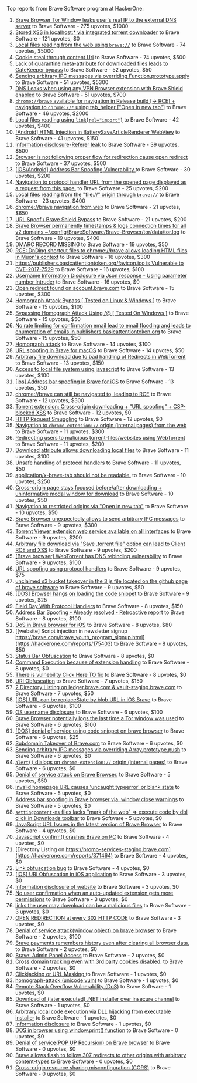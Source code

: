 Top reports from Brave Software program at HackerOne:

1. [Brave Browser Tor Window leaks user's real IP to the external DNS server](https://hackerone.com/reports/1077022) to Brave Software - 275 upvotes, $1000
2. [Stored XSS in localhost:* via integrated torrent downloader](https://hackerone.com/reports/681617) to Brave Software - 121 upvotes, $0
3. [Local files reading from the web using `brave://`](https://hackerone.com/reports/390013) to Brave Software - 74 upvotes, $5000
4. [Cookie steal through content Uri](https://hackerone.com/reports/876192) to Brave Software - 74 upvotes, $500
5. [Lack of quarantine meta-attribute for downloaded files leads to GateKeeper bypass](https://hackerone.com/reports/374106) to Brave Software - 52 upvotes, $50
6. [Sending arbitrary IPC messages via overriding Function.prototype.apply](https://hackerone.com/reports/188086) to Brave Software - 51 upvotes, $5300
7. [DNS Leaks when using any VPN Browser extension with Brave Shield enabled](https://hackerone.com/reports/1203842) to Brave Software - 51 upvotes, $700
8. [`chrome://brave` available for navigation in Release build [-\> RCE] + navigation to `chrome://*` using tab_helper ["Open in new tab"]](https://hackerone.com/reports/395737) to Brave Software - 46 upvotes, $2000
9. [Local files reading using `link[rel="import"]`](https://hackerone.com/reports/375329) to Brave Software - 42 upvotes, $400
10. [[Android] HTML Injection in BatterySaveArticleRenderer WebView](https://hackerone.com/reports/176065) to Brave Software - 41 upvotes, $150
11. [Information disclosure-Referer leak](https://hackerone.com/reports/1337624) to Brave Software - 39 upvotes, $500
12. [Browser is not following proper flow for redirection cause open redirect ](https://hackerone.com/reports/1579374) to Brave Software - 37 upvotes, $500
13. [[iOS/Android] Address Bar Spoofing Vulnerability ](https://hackerone.com/reports/175958) to Brave Software - 30 upvotes, $200
14. [Navigation to protocol handler URL from the opened page displayed as a request from this page.](https://hackerone.com/reports/374969) to Brave Software - 25 upvotes, $200
15. [Local files reading from the "file://" origin through `brave://`](https://hackerone.com/reports/390362) to Brave Software - 23 upvotes, $400
16. [chrome://brave navigation from web](https://hackerone.com/reports/415967) to Brave Software - 21 upvotes, $650
17. [URL Spoof / Brave Shield Bypass](https://hackerone.com/reports/255991) to Brave Software - 21 upvotes, $200
18. [Brave Browser permanently timestamps & logs connection times for all v2 domains ~/.config/BraveSoftware/Brave-Browser/tor/data/tor.log](https://hackerone.com/reports/1249056) to Brave Software - 19 upvotes, $400
19. [DMARC RECORD MISSING](https://hackerone.com/reports/491753) to Brave Software - 19 upvotes, $50
20. [RCE: DnDing shortcut files to chrome://brave allows loading HTML files in Muon's context](https://hackerone.com/reports/415258) to Brave Software - 16 upvotes, $300
21. [https://publishers.basicattentiontoken.org/favicon.ico is Vulnerable to CVE-2017-7529](https://hackerone.com/reports/980856) to Brave Software - 16 upvotes, $100
22. [Username Information Disclosure via Json response - Using parameter number Intruder](https://hackerone.com/reports/812351) to Brave Software - 16 upvotes, $0
23. [Open redirect found on account.brave.com](https://hackerone.com/reports/1338437) to Brave Software - 15 upvotes, $300
24. [Homograph Attack Bypass [ Tested on Linux & Windows ]](https://hackerone.com/reports/268984) to Brave Software - 15 upvotes, $100
25. [Bypassing Homograph Attack Using /@ [ Tested On Windows ]](https://hackerone.com/reports/317931) to Brave Software - 15 upvotes, $50
26. [No rate limiting for confirmation email lead to email flooding and leads to enumeration of emails in publishers.basicattentiontoken.org](https://hackerone.com/reports/854793) to Brave Software - 15 upvotes, $50
27. [Homograph attack](https://hackerone.com/reports/175286) to Brave Software - 14 upvotes, $100
28. [URL spoofing in Brave for macOS](https://hackerone.com/reports/369086) to Brave Software - 14 upvotes, $50
29. [Arbitrary file download due to bad handling of Redirects in WebTorrent](https://hackerone.com/reports/975514) to Brave Software - 13 upvotes, $150
30. [Access to local file system using javascript](https://hackerone.com/reports/175979) to Brave Software - 13 upvotes, $100
31. [[ios] Address bar spoofing in Brave for iOS](https://hackerone.com/reports/176929) to Brave Software - 13 upvotes, $50
32. [chrome://brave can still be navigated to, leading to RCE](https://hackerone.com/reports/415178) to Brave Software - 12 upvotes, $300
33. [Torrent extension: Cross-origin downloading + "URL spoofing" + CSP-blocked XSS](https://hackerone.com/reports/378864) to Brave Software - 12 upvotes, $0
34. [HTTP Request Smuggling](https://hackerone.com/reports/866382) to Brave Software - 12 upvotes, $0
35. [Navigation to `chrome-extension://` origin (internal pages) from the web](https://hackerone.com/reports/378805) to Brave Software - 11 upvotes, $300
36. [Redirecting users to malicious torrent-files/websites using WebTorrent](https://hackerone.com/reports/968328) to Brave Software - 11 upvotes, $200
37. [Download attribute allows downloading local files](https://hackerone.com/reports/258710) to Brave Software - 11 upvotes, $100
38. [Unsafe handling of protocol handlers](https://hackerone.com/reports/369185) to Brave Software - 11 upvotes, $50
39. [application/x-brave-tab should not be readable.](https://hackerone.com/reports/258578) to Brave Software - 10 upvotes, $250
40. [Cross-origin page stays focused before/after downloading + uninformative modal window for download](https://hackerone.com/reports/375259) to Brave Software - 10 upvotes, $50
41. [Navigation to restricted origins via "Open in new tab"](https://hackerone.com/reports/369218) to Brave Software - 10 upvotes, $50
42. [Brave Browser unexpectedly allows to send arbitrary IPC messages](https://hackerone.com/reports/187542) to Brave Software - 9 upvotes, $300
43. [Torrent Viewer extension web service available on all interfaces](https://hackerone.com/reports/300181) to Brave Software - 9 upvotes, $200
44. [Arbitrary file download via "Save .torrent file" option can lead to Client RCE and XSS](https://hackerone.com/reports/963155) to Brave Software - 9 upvotes, $200
45. [[Brave browser] WebTorrent has DNS rebinding vulnerability](https://hackerone.com/reports/663729) to Brave Software - 9 upvotes, $100
46. [URL spoofing using protocol handlers](https://hackerone.com/reports/373721) to Brave Software - 9 upvotes, $75
47. [unclaimed s3 bucket takeover in the 3 js file located on the github page of  brave software](https://hackerone.com/reports/1316650) to Brave Software - 9 upvotes, $50
48. [[DOS] Browser hangs on loading the code snippet](https://hackerone.com/reports/181686) to Brave Software - 9 upvotes, $25
49. [Field Day With Protocol Handlers](https://hackerone.com/reports/416040) to Brave Software - 8 upvotes, $150
50. [Address Bar Spoofing - Already resolved - Retroactive report](https://hackerone.com/reports/175779) to Brave Software - 8 upvotes, $100
51. [DoS in Brave browser for iOS](https://hackerone.com/reports/357665) to Brave Software - 8 upvotes, $80
52. [[website] Script injection in newsletter signup https://brave.com/brave_youth_program_signup.html](https://hackerone.com/reports/175403) to Brave Software - 8 upvotes, $50
53. [Status Bar Obfuscation](https://hackerone.com/reports/175701) to Brave Software - 8 upvotes, $0
54. [Command Execution because of extension handling](https://hackerone.com/reports/188078) to Brave Software - 8 upvotes, $0
55. [There is vulnebility Click Here TO fix](https://hackerone.com/reports/319036) to Brave Software - 8 upvotes, $0
56. [URI Obfuscation](https://hackerone.com/reports/175529) to Brave Software - 7 upvotes, $150
57. [2 Directory Listing on ledger.brave.com & vault-staging.brave.com](https://hackerone.com/reports/175320) to Brave Software - 7 upvotes, $50
58. [[iOS] URL can be replaceState by blob URL in iOS Brave](https://hackerone.com/reports/215044) to Brave Software - 6 upvotes, $100
59. [OS username disclosure](https://hackerone.com/reports/258585) to Brave Software - 6 upvotes, $100
60. [Brave Browser potentially logs the last time a Tor window was used](https://hackerone.com/reports/1024668) to Brave Software - 6 upvotes, $100
61. [[DOS] denial of service using code snippet on brave browser](https://hackerone.com/reports/181558) to Brave Software - 6 upvotes, $25
62. [Subdomain Takeover of Brave.com](https://hackerone.com/reports/175397) to Brave Software - 6 upvotes, $0
63. [Sending arbitrary IPC messages via overriding Array.prototype.push](https://hackerone.com/reports/188561) to Brave Software - 6 upvotes, $0
64. [`alert()` dialogs on `chrome-extension://` origin (internal pages)](https://hackerone.com/reports/378809) to Brave Software - 6 upvotes, $0
65. [Denial of service attack on Brave Browser.](https://hackerone.com/reports/176066) to Brave Software - 5 upvotes, $50
66. [invalid homepage URL causes 'uncaught typeerror' or blank state](https://hackerone.com/reports/177184) to Brave Software - 5 upvotes, $0
67. [Address bar spoofing in Brave browser via. window close warnings](https://hackerone.com/reports/208834) to Brave Software - 5 upvotes, $0
68. [`settingcontent-ms` files lacks "mark of the web" =\> execute code by dbl click in Downloads toolbar](https://hackerone.com/reports/377206) to Brave Software - 5 upvotes, $0
69. [JavaScript URL Issues in the latest version of Brave Browser](https://hackerone.com/reports/176083) to Brave Software - 4 upvotes, $0
70. [Javascript confirm() crashes Brave on PC](https://hackerone.com/reports/176076) to Brave Software - 4 upvotes, $0
71. [Directory Listing on https://promo-services-staging.brave.com](https://hackerone.com/reports/371464) to Brave Software - 4 upvotes, $0
72. [Link obfuscation bug](https://hackerone.com/reports/669440) to Brave Software - 4 upvotes, $0
73. [[iOS] URI Obfuscation in iOS application](https://hackerone.com/reports/176159) to Brave Software - 3 upvotes, $0
74. [Information disclosure of website](https://hackerone.com/reports/179121) to Brave Software - 3 upvotes, $0
75. [No user confirmation when an auto-updated extension gets more permissions](https://hackerone.com/reports/199243) to Brave Software - 3 upvotes, $0
76. [links the user may download can be a malicious files](https://hackerone.com/reports/182557) to Brave Software - 3 upvotes, $0
77. [OPEN REDIRECTION at every 302 HTTP CODE](https://hackerone.com/reports/369447) to Brave Software - 3 upvotes, $0
78. [Denial of service attack(window object) on brave browser](https://hackerone.com/reports/176197) to Brave Software - 2 upvotes, $100
79. [Brave payments remembers history even after clearing all browser data.](https://hackerone.com/reports/203088) to Brave Software - 2 upvotes, $0
80. [Brave: Admin Panel Access](https://hackerone.com/reports/175366) to Brave Software - 2 upvotes, $0
81. [Cross domain tracking even with 3rd party cookies disabled.](https://hackerone.com/reports/331428) to Brave Software - 2 upvotes, $0
82. [Clickjacking or URL Masking ](https://hackerone.com/reports/204198) to Brave Software - 1 upvotes, $0
83. [homograph-attack (unicode vuln)](https://hackerone.com/reports/221461) to Brave Software - 1 upvotes, $0
84. [Remote Stack Overflow Vulnerability (DoS)](https://hackerone.com/reports/181061) to Brave Software - 1 upvotes, $0
85. [Download of (later executed) .NET installer over insecure channel](https://hackerone.com/reports/272231) to Brave Software - 1 upvotes, $0
86. [Arbitrary local code execution via DLL hijacking from executable installer](https://hackerone.com/reports/272221) to Brave Software - 1 upvotes, $0
87. [Information disclosure](https://hackerone.com/reports/1347249) to Brave Software - 1 upvotes, $0
88. [DOS in browser using window.print() function](https://hackerone.com/reports/176364) to Brave Software - 0 upvotes, $0
89. [Denial of service(POP UP Recursion) on Brave browser](https://hackerone.com/reports/179248) to Brave Software - 0 upvotes, $0
90. [Brave allows flash to follow 307 redirects to other origins with arbitrary content-types](https://hackerone.com/reports/449478) to Brave Software - 0 upvotes, $0
91. [Cross-origin resource sharing misconfiguration (CORS)](https://hackerone.com/reports/954512) to Brave Software - 0 upvotes, $0
